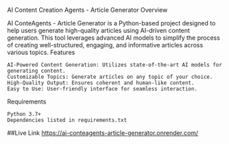 
AI Content Creation Agents - Article Generator
Overview

AI ConteAgents - Article Generator is a Python-based project designed to help users generate high-quality articles using AI-driven content generation. This tool leverages advanced AI models to simplify the process of creating well-structured, engaging, and informative articles across various topics.
Features

    AI-Powered Content Generation: Utilizes state-of-the-art AI models for generating content.
    Customizable Topics: Generate articles on any topic of your choice.
    High-Quality Output: Ensures coherent and human-like content.
    Easy to Use: User-friendly interface for seamless interaction.

Requirements

    Python 3.7+
    Dependencies listed in requirements.txt


##Live Link 
https://ai-conteagents-article-generator.onrender.com/
